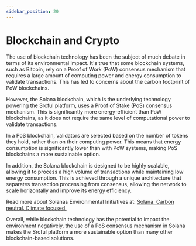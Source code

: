 ```yaml
---
sidebar_position: 20
---
```


# Blockchain and Crypto

The use of blockchain technology has been the subject of much debate in terms of its environmental impact. It's true that some blockchain systems, such as Bitcoin, rely on a Proof of Work (PoW) consensus mechanism that requires a large amount of computing power and energy consumption to validate transactions. This has led to concerns about the carbon footprint of PoW blockchains.

However, the Solana blockchain, which is the underlying technology powering the Srcful platform, uses a Proof of Stake (PoS) consensus mechanism. This is significantly more energy-efficient than PoW blockchains, as it does not require the same level of computational power to validate transactions.

In a PoS blockchain, validators are selected based on the number of tokens they hold, rather than on their computing power. This means that energy consumption is significantly lower than with PoW systems, making PoS blockchains a more sustainable option.

In addition, the Solana blockchain is designed to be highly scalable, allowing it to process a high volume of transactions while maintaining low energy consumption. This is achieved through a unique architecture that separates transaction processing from consensus, allowing the network to scale horizontally and improve its energy efficiency.

Read more about Solanas Environmental Initiatives at: <a class="button button--primary" href="https://solana.com/environment">Solana. Carbon neutral. Climate focused.</a>

Overall, while blockchain technology has the potential to impact the environment negatively, the use of a PoS consensus mechanism in Solana makes the Srcful platform a more sustainable option than many other blockchain-based solutions.